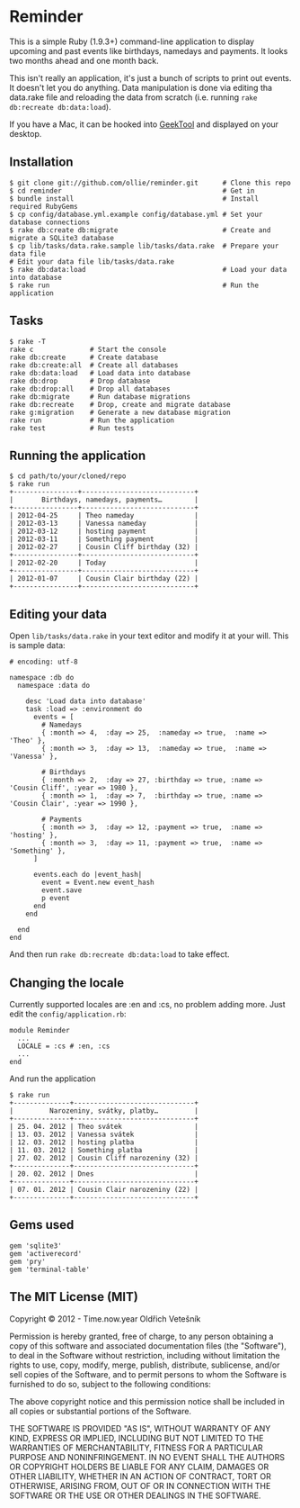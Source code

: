 # Reminder
This is a simple Ruby (1.9.3+) command-line application to display upcoming and past events like birthdays, namedays and payments. It looks two months ahead and one month back.

This isn't really an application, it's just a bunch of scripts to print out events. It doesn't let you do anything. Data manipulation is done via editing tha data.rake file and reloading the data from scratch (i.e. running `rake db:recreate db:data:load`).

If you have a Mac, it can be hooked into [GeekTool](http://itunes.apple.com/cz/app/geektool/id456877552?mt=12) and displayed on your desktop.

## Installation
    $ git clone git://github.com/ollie/reminder.git      # Clone this repo
    $ cd reminder                                        # Get in
    $ bundle install                                     # Install required RubyGems
    $ cp config/database.yml.example config/database.yml # Set your database connections
    $ rake db:create db:migrate                          # Create and migrate a SQLite3 database
    $ cp lib/tasks/data.rake.sample lib/tasks/data.rake  # Prepare your data file
    # Edit your data file lib/tasks/data.rake
    $ rake db:data:load                                  # Load your data into database
    $ rake run                                           # Run the application

## Tasks
    $ rake -T
    rake c              # Start the console
    rake db:create      # Create database
    rake db:create:all  # Create all databases
    rake db:data:load   # Load data into database
    rake db:drop        # Drop database
    rake db:drop:all    # Drop all databases
    rake db:migrate     # Run database migrations
    rake db:recreate    # Drop, create and migrate database
    rake g:migration    # Generate a new database migration
    rake run            # Run the application
    rake test           # Run tests

## Running the application
    $ cd path/to/your/cloned/repo
    $ rake run
    +----------------+----------------------------+
    |       Birthdays, namedays, payments…        |
    +----------------+----------------------------+
    | 2012-04-25     | Theo nameday               |
    | 2012-03-13     | Vanessa nameday            |
    | 2012-03-12     | hosting payment            |
    | 2012-03-11     | Something payment          |
    | 2012-02-27     | Cousin Cliff birthday (32) |
    +----------------+----------------------------+
    | 2012-02-20     | Today                      |
    +----------------+----------------------------+
    | 2012-01-07     | Cousin Clair birthday (22) |
    +----------------+----------------------------+

## Editing your data
Open `lib/tasks/data.rake` in your text editor and modify it at your will. This is sample data:

    # encoding: utf-8

    namespace :db do
      namespace :data do

        desc 'Load data into database'
        task :load => :environment do
          events = [
            # Namedays
            { :month => 4,  :day => 25,  :nameday => true,  :name => 'Theo' },
            { :month => 3,  :day => 13,  :nameday => true,  :name => 'Vanessa' },

            # Birthdays
            { :month => 2,  :day => 27, :birthday => true, :name => 'Cousin Cliff', :year => 1980 },
            { :month => 1,  :day => 7,  :birthday => true, :name => 'Cousin Clair', :year => 1990 },

            # Payments
            { :month => 3,  :day => 12, :payment => true,  :name => 'hosting' },
            { :month => 3,  :day => 11, :payment => true,  :name => 'Something' },
          ]

          events.each do |event_hash|
            event = Event.new event_hash
            event.save
            p event
          end
        end

      end
    end

And then run `rake db:recreate db:data:load` to take effect.

## Changing the locale
Currently supported locales are :en and :cs, no problem adding more. Just edit the `config/application.rb`:

    module Reminder
      ...
      LOCALE = :cs # :en, :cs
      ...
    end

And run the application

    $ rake run
    +--------------+------------------------------+
    |         Narozeniny, svátky, platby…         |
    +--------------+------------------------------+
    | 25. 04. 2012 | Theo svátek                  |
    | 13. 03. 2012 | Vanessa svátek               |
    | 12. 03. 2012 | hosting platba               |
    | 11. 03. 2012 | Something platba             |
    | 27. 02. 2012 | Cousin Cliff narozeniny (32) |
    +--------------+------------------------------+
    | 20. 02. 2012 | Dnes                         |
    +--------------+------------------------------+
    | 07. 01. 2012 | Cousin Clair narozeniny (22) |
    +--------------+------------------------------+

## Gems used
    gem 'sqlite3'
    gem 'activerecord'
    gem 'pry'
    gem 'terminal-table'

## The MIT License (MIT)

Copyright © 2012 - Time.now.year Oldřich Vetešník

Permission is hereby granted, free of charge, to any person obtaining a copy of this software and associated documentation files (the "Software"), to deal in the Software without restriction, including without limitation the rights to use, copy, modify, merge, publish, distribute, sublicense, and/or sell copies of the Software, and to permit persons to whom the Software is furnished to do so, subject to the following conditions:

The above copyright notice and this permission notice shall be included in all copies or substantial portions of the Software.

THE SOFTWARE IS PROVIDED "AS IS", WITHOUT WARRANTY OF ANY KIND, EXPRESS OR IMPLIED, INCLUDING BUT NOT LIMITED TO THE WARRANTIES OF MERCHANTABILITY, FITNESS FOR A PARTICULAR PURPOSE AND NONINFRINGEMENT. IN NO EVENT SHALL THE AUTHORS OR COPYRIGHT HOLDERS BE LIABLE FOR ANY CLAIM, DAMAGES OR OTHER LIABILITY, WHETHER IN AN ACTION OF CONTRACT, TORT OR OTHERWISE, ARISING FROM, OUT OF OR IN CONNECTION WITH THE SOFTWARE OR THE USE OR OTHER DEALINGS IN THE SOFTWARE.